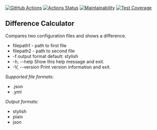 [![GitHub Actions](https://github.com/opifexM/java-project-71/actions/workflows/github-actions.yml/badge.svg)](https://github.com/opifexM/java-project-71/actions/workflows/github-actions.yml)
[![Actions Status](https://github.com/opifexM/java-project-71/workflows/hexlet-check/badge.svg)](https://github.com/opifexM/java-project-71/actions)
[![Maintainability](https://api.codeclimate.com/v1/badges/f13cc202e0bb02a30e3f/maintainability)](https://codeclimate.com/github/opifexM/DifferenceCalculator/maintainability)
[![Test Coverage](https://api.codeclimate.com/v1/badges/f13cc202e0bb02a30e3f/test_coverage)](https://codeclimate.com/github/opifexM/DifferenceCalculator/test_coverage)

## Difference Calculator
Compares two configuration files and shows a difference.
- filepath1 - path to first file
- filepath2 - path to second file
-   -f output format default: stylish
-   -h, --help              Show this help message and exit.
-   -V, --version           Print version information and exit.

*Supported file formats:*
- .json
- .yml

*Output formats:*
- stylish
- plain
- json

